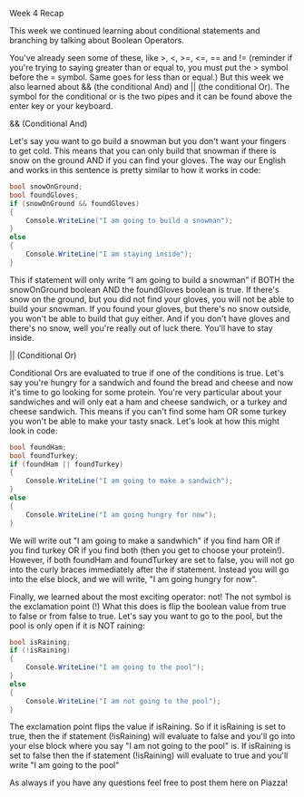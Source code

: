 Week 4 Recap 

This week we continued learning about conditional statements and branching by talking about Boolean Operators.

You've already seen some of these, like >, <, >=, <=, == and != (reminder if you're trying to saying greater than or equal to, you must put the > symbol before the = symbol. Same goes for less than or equal.) But this week we also learned about && (the conditional And) and || (the conditional Or). The symbol for the conditional or is the two pipes and it can be found above the enter key or your keyboard.

 && (Conditional And)

Let's say you want to go build a snowman but you don't want your fingers to get cold. This means that you can only build that snowman if there is snow on the ground AND if you can find your gloves. The way our English and works in this sentence is pretty similar to how it works in code:

```C#
bool snowOnGround; 
bool foundGloves; 
if (snowOnGround && foundGloves) 
{ 
    Console.WriteLine("I am going to build a snowman"); 
} 
else 
{
    Console.WriteLine("I am staying inside");
}
```

This if statement will only write “I am going to build a snowman” if BOTH the snowOnGround boolean AND the foundGloves boolean is true. If there's snow on the ground, but you did not find your gloves, you will not be able to build your snowman. If you found your gloves, but there's no snow outside, you won't be able to build that guy either. And if you don't have gloves and there's no snow, well you're really out of luck there. You'll have to stay inside.

|| (Conditional Or)

Conditional Ors are evaluated to true if one of the conditions is true. Let's say you're hungry for a sandwich and found the bread and cheese and now it's time to go looking for some protein. You're very particular about your sandwiches and will only eat a ham and cheese sandwich, or a turkey and cheese sandwich. This means if you can't find some ham OR some turkey you won't be able to make your tasty snack. Let's look at how this might look in code:

```C#
bool foundHam;
bool foundTurkey;
if (foundHam || foundTurkey)
{
    Console.WriteLine("I am going to make a sandwich");
} 
else 
{
    Console.WriteLine("I am going hungry for now");
} 
```

We will write out "I am going to make a sandwhich" if you find ham OR if you find turkey OR if you find both (then you get to choose your protein!). However, if both foundHam and foundTurkey are set to false, you will not go into the curly braces immediately after the if statement. Instead you will go into the else block, and we will write, "I am going hungry for now".

 

Finally, we learned about the most exciting operator: not! The not symbol is the exclamation point (!) What this does is flip the boolean value from true to false or from false to true. Let's say you want to go to the pool, but the pool is only open if it is NOT raining:

```C#
bool isRaining;
if (!isRaining) 
{
    Console.WriteLine("I am going to the pool");
}
else 
{ 
    Console.WriteLine("I am not going to the pool");
}
```

The exclamation point flips the value if isRaining. So if it isRaining is set to true, then the if statement (!isRaining) will evaluate to false and you'll go into your else block where you say "I am not going to the pool" is. If isRaining is set to false then the if statement (!isRaining) will evaluate to true and you'll write "I am going to the pool" 

As always if you have any questions feel free to post them here on Piazza!